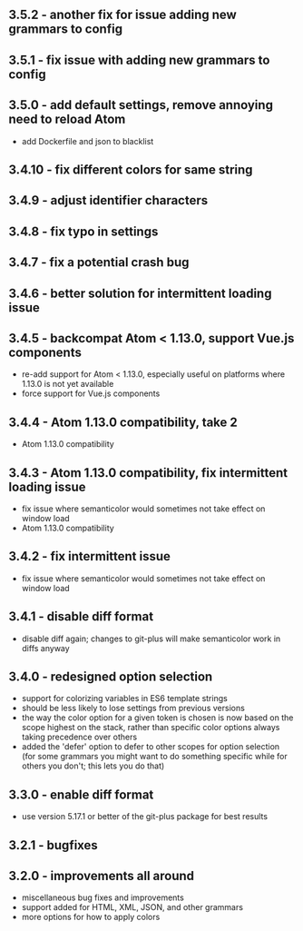 ## 3.5.2 - another fix for issue adding new grammars to config

## 3.5.1 - fix issue with adding new grammars to config

## 3.5.0 - add default settings, remove annoying need to reload Atom
* add Dockerfile and json to blacklist

## 3.4.10 - fix different colors for same string

## 3.4.9 - adjust identifier characters

## 3.4.8 - fix typo in settings

## 3.4.7 - fix a potential crash bug

## 3.4.6 - better solution for intermittent loading issue

## 3.4.5 - backcompat Atom < 1.13.0, support Vue.js components
* re-add support for Atom < 1.13.0, especially useful on platforms where 1.13.0 is not yet available
* force support for Vue.js components

## 3.4.4 - Atom 1.13.0 compatibility, take 2
* Atom 1.13.0 compatibility

## 3.4.3 - Atom 1.13.0 compatibility, fix intermittent loading issue
* fix issue where semanticolor would sometimes not take effect on window load
* Atom 1.13.0 compatibility

## 3.4.2 - fix intermittent issue
* fix issue where semanticolor would sometimes not take effect on window load

## 3.4.1 - disable diff format
* disable diff again; changes to git-plus will make semanticolor work in diffs anyway

## 3.4.0 - redesigned option selection
* support for colorizing variables in ES6 template strings
* should be less likely to lose settings from previous versions
* the way the color option for a given token is chosen is now based on the scope highest on the stack, rather than specific color options always taking precedence over others
* added the 'defer' option to defer to other scopes for option selection (for some grammars you might want to do something specific while for others you don't; this lets you do that)

## 3.3.0 - enable diff format
* use version 5.17.1 or better of the git-plus package for best results

## 3.2.1 - bugfixes

## 3.2.0 - improvements all around
* miscellaneous bug fixes and improvements
* support added for HTML, XML, JSON, and other grammars
* more options for how to apply colors
